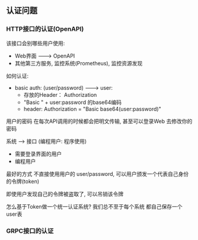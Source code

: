 ## 认证问题

### HTTP接口的认证(OpenAPI)

该接口会别哪些用户使用:
+ Web界面 ---> OpenAPI
+ 其他第三方服务, 监控系统(Prometheus), 监控资源发现

如何认证:
+ basic auth: (user/password) ---> user:
    + 存放的Header： Authorization
    + "Basic " +  user:password 的base64编码
    + header: Authorization = "Basic base64(user:password)"

用户的密码 在每次API调用的时候都会把明文传输, 甚至可以登录Web 去修改你的密码

系统 --> 接口 (编程用户: 程序使用)
+ 需要登录界面的用户
+ 编程用户

最好的方式 不直接使用用户的 user/password, 可以用户颁发一个代表自己身份的令牌(token)

即使用户发现自己的令牌被盗取了, 可以吊销该令牌

怎么基于Token做一个统一认证系统? 我们总不至于每个系统 都自己保存一个user表

### GRPC接口的认证
